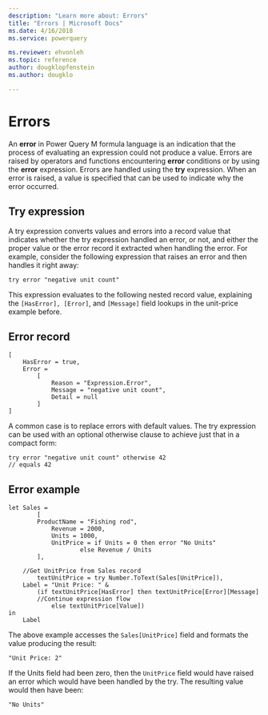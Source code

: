 ```yaml
---
description: "Learn more about: Errors"
title: "Errors | Microsoft Docs"
ms.date: 4/16/2018
ms.service: powerquery

ms.reviewer: ehvonleh
ms.topic: reference
author: dougklopfenstein
ms.author: dougklo

---
```

# Errors
An **error** in Power Query M formula language is an indication that the process of evaluating an expression could not produce a value. Errors are raised by operators and functions encountering **error** conditions or by using the **error** expression. Errors are handled using the **try** expression. When an error is raised, a value is specified that can be used to indicate why the error occurred.  
  
## Try expression  
A try expression converts values and errors into a record value that indicates whether the try expression handled an error, or not, and either the proper value or the error record it extracted when handling the error. For example, consider the following expression that raises an error and then handles it right away:  
  
```powerquery-m 
try error "negative unit count"  
```  
This expression evaluates to the following nested record value, explaining the `[HasError], [Error]`, and `[Message]` field lookups in the unit-price example before.  
  
## Error record  
  
```powerquery-m
[  
    HasError = true,  
    Error =  
        [  
            Reason = "Expression.Error",  
            Message = "negative unit count",  
            Detail = null  
        ]  
]  
```  
A common case is to replace errors with default values. The try expression can be used with an optional otherwise clause to achieve just that in a compact form:  
  
```powerquery-m
try error "negative unit count" otherwise 42   
// equals 42  
```  
  
## Error example  
  
```powerquery-m
let Sales =  
        [  
        ProductName = "Fishing rod",   
            Revenue = 2000,  
            Units = 1000,  
            UnitPrice = if Units = 0 then error "No Units"  
                    else Revenue / Units  
        ],  
  
    //Get UnitPrice from Sales record  
        textUnitPrice = try Number.ToText(Sales[UnitPrice]),  
    Label = "Unit Price: " &   
        (if textUnitPrice[HasError] then textUnitPrice[Error][Message]  
        //Continue expression flow   
            else textUnitPrice[Value])  
in  
    Label  
```  
The above example accesses the `Sales[UnitPrice]` field and formats the value producing the result:  
  
```powerquery-m
"Unit Price: 2"  
```  
If the Units field had been zero, then the `UnitPrice` field would have raised an error which would have been handled by the try. The resulting value would then have been:  
  
```powerquery-m
"No Units"  
```  
